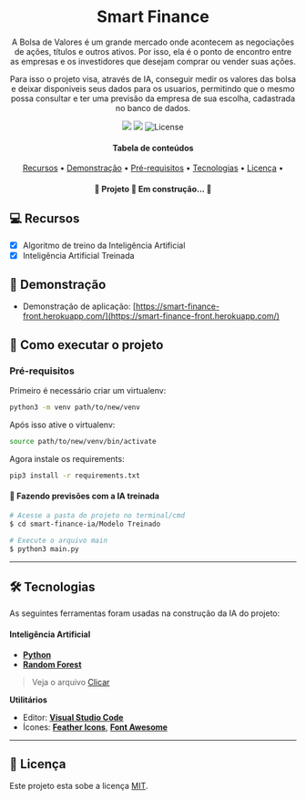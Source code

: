 <h1 align="center">Smart Finance</h1>
  <p align="center">
    A Bolsa de Valores é um grande mercado onde acontecem as negociações de ações, títulos e outros ativos. Por isso, ela é o ponto de encontro entre as empresas e os investidores que desejam comprar ou vender suas ações.
  </p>
  <p align="center">
    Para isso o projeto visa, através de IA, conseguir medir os valores das bolsa e deixar disponiveis seus dados para os usuarios, permitindo que o mesmo possa consultar e ter uma previsão da empresa de sua escolha, cadastrada no banco de dados.
  </p>
</section>

<p align="center">
	<img src = "https://img.shields.io/badge/Desenvolvido-JavaScript-blue">
	<img src="https://img.shields.io/badge/Status-Em%20andamento-yellow"/>
	 <a href="https://github.com/tgmarinho/README-ecoleta/commits/master">
  </a>
    
   <img alt="License" src="https://img.shields.io/badge/license-MIT-brightgreen">
</p>
<section class="tabela-de-conteudo" id="tabela-de-conteudo">
<h4 align="center"> 
	Tabela de conteúdos
</h4>

<p align="center">
 <a href="#-Recursos">Recursos</a> •
 <a href="#-Demonstração">Demonstração</a> • 
 <a href="#-Pré-requisitos">Pré-requisitos</a> • 
 <a href="#-Tecnologias">Tecnologias</a> • 
 <a href="#-Licença">Licença</a> • 
</p>
</section>
<h4 align="center"> 
	🚧  Projeto 🚀 Em construção...  🚧
</h4>

## 💻 Recursos

- [x] Algoritmo de treino da Inteligência Artificial
- [x] Inteligência Artificial Treinada

## 🎨 Demonstração
* Demonstração de aplicação: [https://smart-finance-front.herokuapp.com/](https://smart-finance-front.herokuapp.com/)


## 🚀 Como executar o projeto

### Pré-requisitos

Primeiro é necessário criar um virtualenv:
```bash
python3 -m venv path/to/new/venv 
```
Após isso ative o virtualenv:
```bash
source path/to/new/venv/bin/activate  
```
Agora instale os requirements:
```bash
pip3 install -r requirements.txt 
```

#### 🧭 Fazendo previsões com a IA treinada

```bash
# Acesse a pasta do projeto no terminal/cmd
$ cd smart-finance-ia/Modelo Treinado

# Execute o arquivo main
$ python3 main.py
``` 
---

## 🛠 Tecnologias

As seguintes ferramentas foram usadas na construção da IA do projeto:

#### **Inteligência Artificial** 

-   **[Python](https://www.python.org/)**
-   **[Random Forest](https://scikit-learn.org/stable/modules/generated/sklearn.ensemble.RandomForestClassifier.html)**
> Veja o arquivo  [Clicar](https://github.com/S204-Inatel-2022-1/smart-finance-ia)

**Utilitários**

-   Editor:  **[Visual Studio Code](https://code.visualstudio.com/)** 
-   Ícones:  **[Feather Icons](https://feathericons.com/)**,  **[Font Awesome](https://fontawesome.com/)**

---

## 📝 Licença

Este projeto esta sobe a licença [MIT](./LICENSE).

